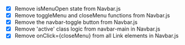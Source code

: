 - [x] Remove isMenuOpen state from Navbar.js
- [x] Remove toggleMenu and closeMenu functions from Navbar.js
- [x] Remove the navbar-toggle button from Navbar.js
- [x] Remove 'active' class logic from navbar-main in Navbar.js
- [x] Remove onClick={closeMenu} from all Link elements in Navbar.js
